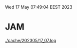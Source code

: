 Wed 17 May 07:49:04 EEST 2023
# JAM
<a href='./cache/202305/17_07.log'>./cache/202305/17_07.log</a>
